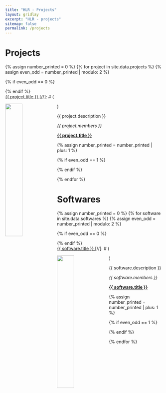 ```yaml
---
title: "HLR - Projects"
layout: gridlay
excerpt: "HLR - projects"
sitemap: false
permalink: /projects
---
```


# Projects

{% assign number_printed = 0 %}
 {% for project in site.data.projects %}
 {% assign even_odd = number_printed | modulo: 2 %}

{% if even_odd == 0 %}
<div class="row">
{% endif %}

<div class="col-sm-6 clearfix">
<div class="well">
<pubtit><a href="{{ site.url }}{{ site.baseurl }}/projects" style="color: inherit"> {{ project.title }} </a></pubtit>
[//]: # (<p><img src="" class="img-responsive" width="33%" style="float: left"></p>)
<p> {{ project.description }} </p>
<p><em> {{ project.members }} </em></p>
<p><strong><a href="{{ project.webpage }}">{{ project.title }}</a></strong></p>
<p> </p>
</div>
 </div>

 
 {% assign number_printed = number_printed | plus: 1 %}

{% if even_odd == 1 %}
</div>
{% endif %}

{% endfor %}


# Softwares

{% assign number_printed = 0 %}
 {% for software in site.data.softwares %}
 {% assign even_odd = number_printed | modulo: 2 %}

{% if even_odd == 0 %}
<div class="row">
{% endif %}

<div class="col-sm-6 clearfix">
<div class="well">
<pubtit><a href="{{ site.url }}{{ site.baseurl }}/softwares" style="color: inherit"> {{ software.title }} </a></pubtit>
[//]: # (<p><img src="" class="img-responsive" width="33%" style="float: left"></p>)
<p> {{ software.description }} </p>
<p><em> {{ software.members }} </em></p>
<p><strong><a href="{{ software.webpage }}">{{ software.title }}</a></strong></p>
<p> </p>
</div>
 </div>

 
 {% assign number_printed = number_printed | plus: 1 %}

{% if even_odd == 1 %}
</div>
{% endif %}

{% endfor %}

